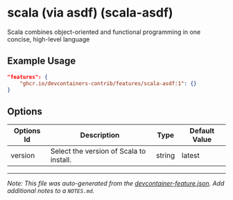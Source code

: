 
# scala (via asdf) (scala-asdf)

Scala combines object-oriented and functional programming in one concise, high-level language

## Example Usage

```json
"features": {
    "ghcr.io/devcontainers-contrib/features/scala-asdf:1": {}
}
```

## Options

| Options Id | Description | Type | Default Value |
|-----|-----|-----|-----|
| version | Select the version of Scala to install. | string | latest |



---

_Note: This file was auto-generated from the [devcontainer-feature.json](https://github.com/devcontainers-contrib/features/blob/main/src/scala-asdf/devcontainer-feature.json).  Add additional notes to a `NOTES.md`._
